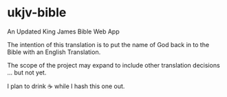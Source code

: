 # ukjv-bible
An Updated King James Bible Web App

The intention of this translation is to put the name of God back in to the Bible with an English Translation.

The scope of the project may expand to include other translation decisions ... but not yet.

I plan to drink :coffee: while I hash this one out.
